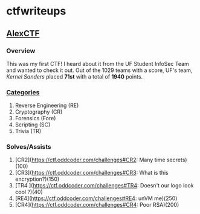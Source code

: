 # ctfwriteups

## [AlexCTF](https://ctftime.org/event/408)
### Overview
This was my first CTF! I heard about it from the UF Student InfoSec Team and wanted to check it out. Out of the 1029 teams with a score, UF's team, _Kernel Sanders_ placed **71st** with a total of **1940** points.

### [Categories](https://ctftime.org/event/408/tasks/)
1. Reverse Engineering (RE)
2.  Cryptography (CR)
3. Forensics (Fore)
4.  Scripting (SC)
5.  Trivia (TR)

### Solves/Assists
1. [CR2](https://ctf.oddcoder.com/challenges#CR2: Many time secrets)(100)
2. [CR3](https://ctf.oddcoder.com/challenges#CR3: What is this encryption?)(150)
3. [TR4 ](https://ctf.oddcoder.com/challenges#TR4: Doesn't our logo look cool ?)(40)
4. [RE4](https://ctf.oddcoder.com/challenges#RE4: unVM me)(250)
5. [CR4](https://ctf.oddcoder.com/challenges#CR4: Poor RSA)(200)
